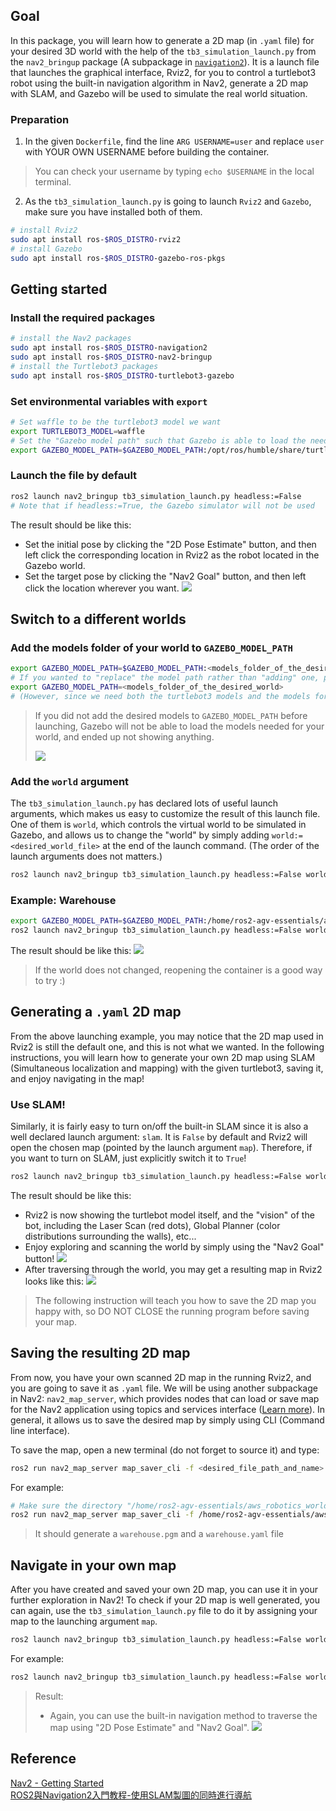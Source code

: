 ## Goal
In this package, you will learn how to generate a 2D map (in `.yaml` file) for your desired 3D world with the help of the `tb3_simulation_launch.py` from the `nav2_bringup` package (A subpackage in [`navigation2`](https://github.com/ros-planning/navigation2)). It is a launch file that launches the graphical interface, Rviz2, for you to control a turtlebot3 robot using the built-in navigation algorithm in Nav2, generate a 2D map with SLAM, and Gazebo will be used to simulate the real world situation.

### Preparation
1. In the given `Dockerfile`, find the line `ARG USERNAME=user` and replace `user` with YOUR OWN USERNAME before building the container.
>You can check your username by typing `echo $USERNAME` in the local terminal.

2. As the `tb3_simulation_launch.py` is going to launch `Rviz2` and `Gazebo`, make sure you have installed both of them.
```bash
# install Rviz2
sudo apt install ros-$ROS_DISTRO-rviz2
# install Gazebo
sudo apt install ros-$ROS_DISTRO-gazebo-ros-pkgs
```

## Getting started
### Install the required packages
```bash
# install the Nav2 packages
sudo apt install ros-$ROS_DISTRO-navigation2
sudo apt install ros-$ROS_DISTRO-nav2-bringup
# install the Turtlebot3 packages
sudo apt install ros-$ROS_DISTRO-turtlebot3-gazebo
```

### Set environmental variables with `export`
```bash
# Set waffle to be the turtlebot3 model we want
export TURTLEBOT3_MODEL=waffle
# Set the "Gazebo model path" such that Gazebo is able to load the needed physical models
export GAZEBO_MODEL_PATH=$GAZEBO_MODEL_PATH:/opt/ros/humble/share/turtlebot3_gazebo/models
```

### Launch the file by default
```bash
ros2 launch nav2_bringup tb3_simulation_launch.py headless:=False
# Note that if headless:=True, the Gazebo simulator will not be used
```
The result should be like this:
 - Set the initial pose by clicking the "2D Pose Estimate" button, and then left click the corresponding location in Rviz2 as the robot located in the Gazebo world.
 - Set the target pose by clicking the "Nav2 Goal" button, and then left click the location wherever you want.
![](https://hackmd.io/_uploads/SJHZrXLa2.png)
## Switch to a different worlds
### Add the models folder of your world to `GAZEBO_MODEL_PATH`
```bash
export GAZEBO_MODEL_PATH=$GAZEBO_MODEL_PATH:<models_folder_of_the_desired_world>
# If you wanted to "replace" the model path rather than "adding" one, please try:
export GAZEBO_MODEL_PATH=<models_folder_of_the_desired_world>
# (However, since we need both the turtlebot3 models and the models for the world, we mostly used the above command.)
```
> If you did not add the desired models to `GAZEBO_MODEL_PATH` before launching, Gazebo will not be able to load the models needed for your world, and ended up not showing anything.
> 
> ![](https://hackmd.io/_uploads/ByKhEdLp3.png)

### Add the `world` argument
The `tb3_simulation_launch.py` has declared lots of useful launch arguments, which makes us easy to customize the result of this launch file. One of them is `world`, which controls the virtual world to be simulated in Gazebo, and allows us to change the "world" by simply adding `world:=<desired_world_file>` at the end of the launch command. (The order of the launch arguments does not matters.)
```bash
ros2 launch nav2_bringup tb3_simulation_launch.py headless:=False world:=<desired_world_file>
```
### Example: Warehouse
```bash
export GAZEBO_MODEL_PATH=$GAZEBO_MODEL_PATH:/home/ros2-agv-essentials/aws_robotics_worlds_ws/src/aws_worlds/aws_warehouse/models
ros2 launch nav2_bringup tb3_simulation_launch.py headless:=False world:=/home/ros2-agv-essentials/aws_robotics_worlds_ws/src/aws_worlds/aws_warehouse/worlds/small_warehouse.world
```
The result should be like this:
![](https://hackmd.io/_uploads/Bkx1n_U62.png)
> If the world does not changed, reopening the container is a good way to try :)
## Generating a `.yaml` 2D map
From the above launching example, you may notice that the 2D map used in Rviz2 is still the default one, and this is not what we wanted. In the following instructions, you will learn how to generate your own 2D map using SLAM (Simultaneous localization and mapping) with the given turtlebot3, saving it, and enjoy navigating in the map!

### Use SLAM!
Similarly, it is fairly easy to turn on/off the built-in SLAM since it is also a well declared launch argument: `slam`. It is `False` by default and Rviz2 will open the chosen map (pointed by the launch argument `map`). Therefore, if you want to turn on SLAM, just explicitly switch it to `True`!
```bash
ros2 launch nav2_bringup tb3_simulation_launch.py headless:=False world:=/home/ros2-agv-essentials/aws_robotics_worlds_ws/src/aws_worlds/aws_warehouse/worlds/small_warehouse.world slam:=True
```
The result should be like this:
- Rviz2 is now showing the turtlebot model itself, and the "vision" of the bot, including the Laser Scan (red dots), Global Planner (color distributions surrounding the walls), etc...
- Enjoy exploring and scanning the world by simply using the "Nav2 Goal" button!
![](https://hackmd.io/_uploads/S1WwP8I6h.png)
- After traversing through the world, you may get a resulting map in Rviz2 looks like this:
![](https://hackmd.io/_uploads/rJI9TfDa3.png)

>The following instruction will teach you how to save the 2D map you happy with, so DO NOT CLOSE the running program before saving your map.


## Saving the resulting 2D map
From now, you have your own scanned 2D map in the running Rviz2, and you are going to save it as `.yaml` file. We will be using another subpackage in Nav2: `nav2_map_server`, which provides nodes that can load or save map for the Nav2 application using topics and services interface ([Learn more](https://github.com/ros-planning/navigation2/tree/main/nav2_map_server)). In general, it allows us to save the desired map by simply using CLI (Command line interface).

To save the map, open a new terminal (do not forget to source it) and type:
```bash
ros2 run nav2_map_server map_saver_cli -f <desired_file_path_and_name>
```
For example:
```bash
# Make sure the directory "/home/ros2-agv-essentials/aws_robotics_worlds_ws/output/" is actually exist
ros2 run nav2_map_server map_saver_cli -f /home/ros2-agv-essentials/aws_robotics_worlds_ws/output/warehouse
```
> It should generate a `warehouse.pgm` and a `warehouse.yaml` file

## Navigate in your own map
After you have created and saved your own 2D map, you can use it in your further exploration in Nav2! To check if your 2D map is well generated, you can again, use the `tb3_simulation_launch.py` file to do it by assigning your map to the launching argument `map`.
```bash
ros2 launch nav2_bringup tb3_simulation_launch.py headless:=False world:=<desired_world_file> map:=<desired_map_file>
```
For example:
```bash
ros2 launch nav2_bringup tb3_simulation_launch.py headless:=False world:=/home/ros2-agv-essentials/aws_robotics_worlds_ws/src/aws_worlds/aws_warehouse/worlds/small_warehouse.world map:=/home/ros2-agv-essentials/aws_robotics_worlds_ws/output/warehouse.yaml
```
> Result:
> - Again, you can use the built-in navigation method to traverse the map using "2D Pose Estimate" and "Nav2 Goal".
![](https://hackmd.io/_uploads/SyKZ7Eva3.png)

## Reference
[Nav2 - Getting Started](https://navigation.ros.org/getting_started/index.html)
\
[ROS2與Navigation2入門教程-使用SLAM製圖的同時進行導航](https://www.ncnynl.com/archives/202110/4710.html)
